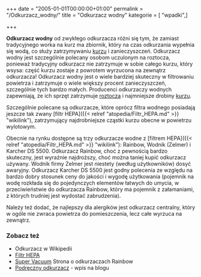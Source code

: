 +++
date = "2005-01-01T00:00:00+01:00"
permalink = "/Odkurzacz_wodny/"
title = "Odkurzacz wodny"
kategorie = [ "wpadki",]

+++

**Odkurzacz wodny** od zwykłego odkurzacza różni się tym, że zamiast tradycyjnego worka na kurz ma zbiornik, który na czas odkurzania wypełnia się wodą, co służy zatrzymywaniu [kurzu](/atopedia/Kurz "wikilink") i zanieczyszczeń. Odkurzacz wodny jest szczególnie polecany osobom uczulonym na roztocza, ponieważ tradycyjny odkurzacz nie zatrzymuje w sobie całego kurzu, który wsysa: część kurzu zostaje z powrotem wyrzucona na zewnątrz odkurzacza! Odkurzacz wodny jest o wiele bardziej skuteczny w filtrowaniu powietrza i zatrzymuje o wiele większy procent zanieczyszczeń, szczególnie tych bardzo małych. Producenci odkurzaczy wodnych zapewniają, że ich sprzęt zatrzymuje [roztocza](/atopedia/Roztocze_kurzu_domowego "wikilink") i najmniejsze drobiny [kurzu](/atopedia/Kurz "wikilink").

Szczególnie polecane są odkurzacze, które oprócz filtra wodnego posiadają jeszcze tak zwany [filtr HEPA]({{< relref "atopedia/Filtr_HEPA.md" >}} "wikilink"), zatrzymujący najdrobniejsze cząstki kurzu obecne w powietrzu wylotowym.

Obecnie na rynku dostępne są trzy odkurzacze wodne z [filtrem HEPA]({{< relref "atopedia/Filtr_HEPA.md" >}} "wikilink"): Rainbow, Wodnik (Zelmer) i Karcher DS 5500. Odkurzacz Rainbow, choć z pewnością bardzo skuteczny, jest wyraźnie najdroższy, choć można taniej kupić odkurzacz używany. Wodnik firmy Zelmer jest niestety (według użytkowników) dosyć awaryjny. Odkurzacz Karcher DS 5500 jest godny polecenia ze względu na bardzo dobry stosunek ceny do jakości i wygodę użytkowania (pojemnik na wodę rozkłada się do pojedynczych elementów łatwych do umycia, w przeciwieństwie do odkurzacza Rainbow, który ma pojemnik z załamaniami, z których trudniej jest wydostać zabrudzenia).

Należy też dodać, że najlepszy dla alergików jest odkurzacz centralny, który w ogóle nie zwraca powietrza do pomieszczenia, lecz całe wyrzuca na zewnątrz.

### Zobacz też

-   Odkurzacz w Wikipedii
-   [Filtr HEPA](/atopedia/Filtr_HEPA "wikilink")
-   [Super Vacuum](http://www.supervacuum.eu) Strona o odkurzaczach Rainbow
-   [Podręczny odkurzacz](http://blog.atopowe.pl/2006/07/28/podreczny-odkurzacz/) - wpis na blogu
